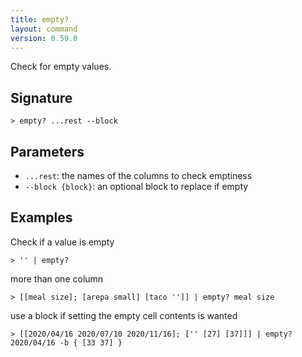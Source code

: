 ```yaml
---
title: empty?
layout: command
version: 0.59.0
---
```


Check for empty values.

## Signature

```> empty? ...rest --block```

## Parameters

 -  `...rest`: the names of the columns to check emptiness
 -  `--block {block}`: an optional block to replace if empty

## Examples

Check if a value is empty
```shell
> '' | empty?
```

more than one column
```shell
> [[meal size]; [arepa small] [taco '']] | empty? meal size
```

use a block if setting the empty cell contents is wanted
```shell
> [[2020/04/16 2020/07/10 2020/11/16]; ['' [27] [37]]] | empty? 2020/04/16 -b { [33 37] }
```

